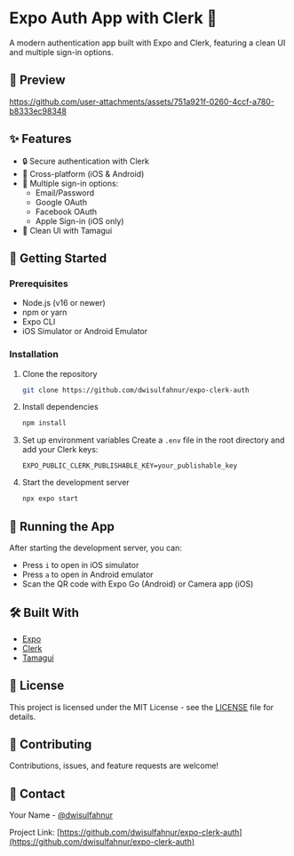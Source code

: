 # Expo Auth App with Clerk 🔐

A modern authentication app built with Expo and Clerk, featuring a clean UI and multiple sign-in options.


## 🎥 Preview

https://github.com/user-attachments/assets/751a921f-0260-4ccf-a780-b8333ec98348


## ✨ Features

- 🔒 Secure authentication with Clerk
- 📱 Cross-platform (iOS & Android)
- 🔑 Multiple sign-in options:
  - Email/Password
  - Google OAuth
  - Facebook OAuth
  - Apple Sign-in (iOS only)
- 🎨 Clean UI with Tamagui

## 🚀 Getting Started

### Prerequisites

- Node.js (v16 or newer)
- npm or yarn
- Expo CLI
- iOS Simulator or Android Emulator

### Installation

1. Clone the repository
   ```bash
   git clone https://github.com/dwisulfahnur/expo-clerk-auth
   ```

2. Install dependencies
   ```bash
   npm install
   ```

3. Set up environment variables
   Create a `.env` file in the root directory and add your Clerk keys:
   ```
   EXPO_PUBLIC_CLERK_PUBLISHABLE_KEY=your_publishable_key
   ```

4. Start the development server
   ```bash
   npx expo start
   ```

## 📱 Running the App

After starting the development server, you can:
- Press `i` to open in iOS simulator
- Press `a` to open in Android emulator
- Scan the QR code with Expo Go (Android) or Camera app (iOS)

## 🛠️ Built With

- [Expo](https://expo.dev)
- [Clerk](https://clerk.dev)
- [Tamagui](https://tamagui.dev)

## 📝 License

This project is licensed under the MIT License - see the [LICENSE](LICENSE) file for details.

## 🤝 Contributing

Contributions, issues, and feature requests are welcome!

## 📧 Contact

Your Name - [@dwisulfahnur](https://twitter.com/dwisulfahnur)

Project Link: [https://github.com/dwisulfahnur/expo-clerk-auth](https://github.com/dwisulfahnur/expo-clerk-auth)
